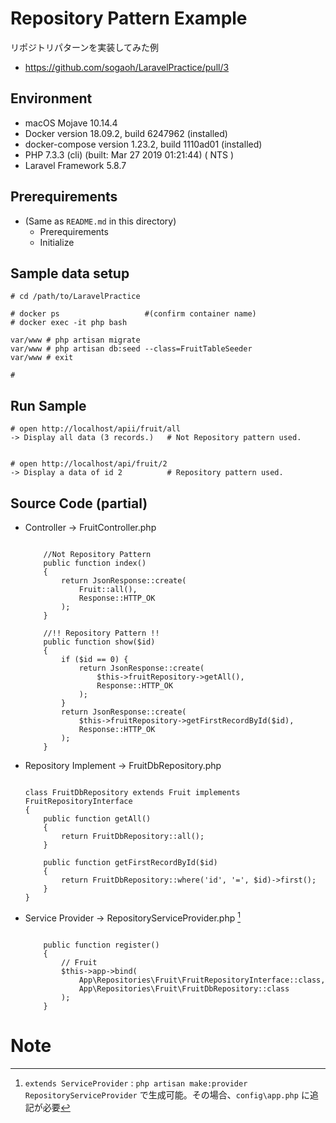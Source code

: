 # Repository Pattern Example

リポジトリパターンを実装してみた例  
- https://github.com/sogaoh/LaravelPractice/pull/3


## Environment
- macOS Mojave 10.14.4
- Docker version 18.09.2, build 6247962 (installed)
- docker-compose version 1.23.2, build 1110ad01 (installed)
- PHP 7.3.3 (cli) (built: Mar 27 2019 01:21:44) ( NTS )
- Laravel Framework 5.8.7


## Prerequirements
- (Same as `README.md` in this directory)
    - Prerequirements
    - Initialize

## Sample data setup
```
# cd /path/to/LaravelPractice

# docker ps                   #(confirm container name)
# docker exec -it php bash

var/www # php artisan migrate
var/www # php artisan db:seed --class=FruitTableSeeder
var/www # exit 

# 
```


## Run Sample
```
# open http://localhost/apii/fruit/all 
-> Display all data (3 records.)   # Not Repository pattern used.


# open http://localhost/api/fruit/2
-> Display a data of id 2          # Repository pattern used.
```


## Source Code (partial)
- Controller  -> FruitController.php
    ```FruitController.php
    
        //Not Repository Pattern
        public function index()
        {
            return JsonResponse::create(
                Fruit::all(),
                Response::HTTP_OK
            );
        }
    
        //!! Repository Pattern !!
        public function show($id)
        {
            if ($id == 0) {
                return JsonResponse::create(
                    $this->fruitRepository->getAll(),
                    Response::HTTP_OK
                );
            }
            return JsonResponse::create(
                $this->fruitRepository->getFirstRecordById($id),
                Response::HTTP_OK
            );
        }
    ``` 

- Repository Implement  -> FruitDbRepository.php
    ```FruitDbRepository.php 
    
    class FruitDbRepository extends Fruit implements FruitRepositoryInterface
    {
        public function getAll()
        {
            return FruitDbRepository::all();
        }
    
        public function getFirstRecordById($id)
        {
            return FruitDbRepository::where('id', '=', $id)->first();
        }
    }
    ```
    
- Service Provider  -> RepositoryServiceProvider.php [^1]
    ```RepositoryServiceProvider.php
    
        public function register()
        {
            // Fruit
            $this->app->bind(
                App\Repositories\Fruit\FruitRepositoryInterface::class,
                App\Repositories\Fruit\FruitDbRepository::class
            );
        }
    ```


# Note     
[^1]: `extends ServiceProvider` : `php artisan make:provider RepositoryServiceProvider` で生成可能。その場合、`config\app.php` に追記が必要